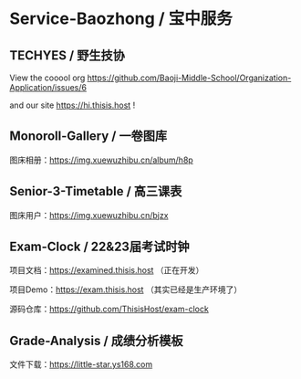 # Service-Baozhong / 宝中服务

## TECHYES / 野生技协

View the cooool org https://github.com/Baoji-Middle-School/Organization-Application/issues/6

and our site https://hi.thisis.host !

## Monoroll-Gallery / 一卷图库

图床相册：https://img.xuewuzhibu.cn/album/h8p

## Senior-3-Timetable / 高三课表

图床用户：https://img.xuewuzhibu.cn/bjzx

## Exam-Clock / 22&23届考试时钟

项目文档：https://examined.thisis.host （正在开发）

项目Demo：https://exam.thisis.host （其实已经是生产环境了）

源码仓库：https://github.com/ThisisHost/exam-clock

## Grade-Analysis / 成绩分析模板

文件下载：https://little-star.ys168.com
